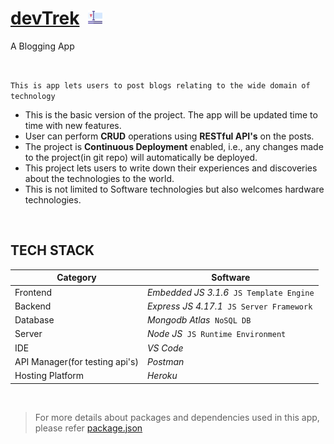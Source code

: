 <!-- ![<img width="23px" height="23px">](typography2.png) -->
<!-- # [<font color="purple">devTrek</font>](http://devtrek.herokuapp.com) &nbsp;<img src="typography2.png" width="23px" height="23px"> -->
<!-- # [<span style="color:black">devTrek</span>](http://devtrek.herokuapp.com) &nbsp;<img src="typography2.png" width="23px" height="23px"> -->
<!-- # <a href="http://devtrek.herokuapp.com" style="color:purple">devTrek</a> &nbsp;<img src="typography2.png" width="23px" height="23px"> -->
<!-- # <a href="http://devtrek.herokuapp.com"><font color="black">devTrek</font></a> &nbsp;<img src="typography2.png" width="23px" height="23px"> -->
# [devTrek](http://devtrek.herokuapp.com) &nbsp;<img src="frontend/assets/graphics/logos/favicon1.png" width="23px" height="23px">

<!-- <span style="color:purple">A Blogging App</span> -->
A Blogging App

<br>

`This is app lets users to post blogs relating to the wide domain of technology`

* This is the basic version of the project. The app will be updated time to time with new features.
* User can perform **CRUD** operations using **RESTful API's** on the posts.
* The project is **Continuous Deployment** enabled, i.e., any changes made to the project(in git repo) will automatically be deployed.
* This project lets users to write down their experiences and discoveries about the technologies to the world.
* This is not limited to Software technologies but also welcomes hardware technologies.

<br>

## TECH STACK

| Category | Software |
| -------- | -------- |
| Frontend | *Embedded JS 3.1.6* &nbsp;`JS Template Engine` |
| Backend | *Express JS 4.17.1* &nbsp;`JS Server Framework` |
| Database | *Mongodb Atlas* &nbsp;`NoSQL DB` |
| Server | *Node JS* &nbsp;`JS Runtime Environment` |
| IDE | *VS Code* |
| API Manager(for testing api's) | *Postman* |
| Hosting Platform | *Heroku* |

<br>

> For more details about packages and dependencies used in this app, please refer [package.json](package.json)
